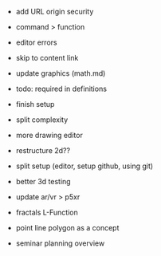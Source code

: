 - add URL origin security 
- command > function
- editor errors
- skip to content link

- update graphics (math.md)

- todo: required in definitions

- finish setup
- split complexity
- more drawing editor
- restructure 2d??

- split setup (editor, setup github, using git)

- better 3d testing

- update ar/vr > p5xr

- fractals L-Function

- point line polygon as a concept

- seminar planning overview